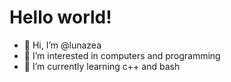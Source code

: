 <h1>Hello world!</h1>

- 👋 Hi, I’m @lunazea
- 👀 I’m interested in computers and programming 
- 🌱 I’m currently learning c++ and bash




<!---
lunazea-git/lunazea-git is a ✨ special ✨ repository because its `README.md` (this file) appears on your GitHub profile.
You can click the Preview link to take a look at your changes.
--->
